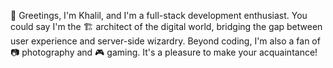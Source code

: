 👋 Greetings, I'm Khalil, and I'm a full-stack development enthusiast. You could say I'm the 🏗️ architect of the digital world, bridging the gap between user experience and server-side wizardry. Beyond coding, I'm also a fan of 📷 photography and 🎮 gaming. It's a pleasure to make your acquaintance!
<!---
khaliiile/khaliiile is a ✨ special ✨ repository because its `README.md` (this file) appears on your GitHub profile.
You can click the Preview link to take a look at your changes.
--->
